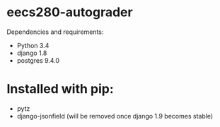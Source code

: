 # eecs280-autograder

Dependencies and requirements:
- Python 3.4
- django 1.8
- postgres 9.4.0
# Installed with pip:
- pytz
- django-jsonfield (will be removed once django 1.9 becomes stable)
